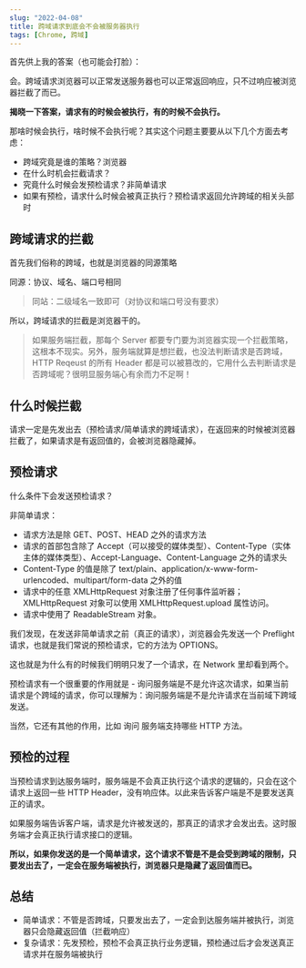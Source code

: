 ```yaml
---
slug: "2022-04-08"
title: 跨域请求到底会不会被服务器执行
tags: [Chrome, 跨域]
---
```


首先供上我的答案（也可能会打脸）：

会。跨域请求浏览器可以正常发送服务器也可以正常返回响应，只不过响应被浏览器拦截了而已。

**揭晓一下答案，请求有的时候会被执行，有的时候不会执行。**

那啥时候会执行，啥时候不会执行呢？其实这个问题主要要从以下几个方面去考虑：

- 跨域究竟是谁的策略？浏览器
- 在什么时机会拦截请求？
- 究竟什么时候会发预检请求？非简单请求
- 如果有预检，请求什么时候会被真正执行？预检请求返回允许跨域的相关头部时

## 跨域请求的拦截

首先我们俗称的跨域，也就是浏览器的同源策略

同源：协议、域名、端口号相同

> 同站：二级域名一致即可（对协议和端口号没有要求）

所以，跨域请求的拦截是浏览器干的。

> 如果服务端拦截，那每个 Server 都要专门要为浏览器实现一个拦截策略，这根本不现实。另外，服务端就算是想拦截，也没法判断请求是否跨域，HTTP Reqeust 的所有 Header 都是可以被篡改的，它用什么去判断请求是否跨域呢？很明显服务端心有余而力不足啊！

## 什么时候拦截

请求一定是先发出去（预检请求/简单请求的跨域请求），在返回来的时候被浏览器拦截了，如果请求是有返回值的，会被浏览器隐藏掉。

## 预检请求

什么条件下会发送预检请求？

非简单请求：

- 请求方法是除 GET、POST、HEAD 之外的请求方法
- 请求的首部包含除了 Accept（可以接受的媒体类型）、Content-Type（实体主体的媒体类型）、Accept-Language、Content-Language 之外的请求头
- Content-Type 的值是除了 text/plain、application/x-www-form-urlencoded、multipart/form-data 之外的值
- 请求中的任意 XMLHttpRequest 对象注册了任何事件监听器；XMLHttpRequest 对象可以使用 XMLHttpRequest.upload 属性访问。
- 请求中使用了 ReadableStream 对象。

我们发现，在发送非简单请求之前（真正的请求），浏览器会先发送一个 Preflight 请求，也就是我们常说的预检请求，它的方法为 OPTIONS。

这也就是为什么有的时候我们明明只发了一个请求，在 Network 里却看到两个。

预检请求有一个很重要的作用就是 - 询问服务端是不是允许这次请求，如果当前请求是个跨域的请求，你可以理解为：询问服务端是不是允许请求在当前域下跨域发送。

当然，它还有其他的作用，比如 询问 服务端支持哪些 HTTP 方法。

## 预检的过程

当预检请求到达服务端时，服务端是不会真正执行这个请求的逻辑的，只会在这个请求上返回一些 HTTP Header，没有响应体。以此来告诉客户端是不是要发送真正的请求。

如果服务端告诉客户端，请求是允许被发送的，那真正的请求才会发出去。这时服务端才会真正执行请求接口的逻辑。

**所以，如果你发送的是一个简单请求，这个请求不管是不是会受到跨域的限制，只要发出去了，一定会在服务端被执行，浏览器只是隐藏了返回值而已。**

## 总结

- 简单请求：不管是否跨域，只要发出去了，一定会到达服务端并被执行，浏览器只会隐藏返回值（拦截响应）
- 复杂请求：先发预检，预检不会真正执行业务逻辑，预检通过后才会发送真正请求并在服务端被执行
